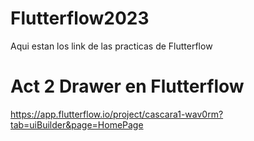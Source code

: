 # Flutterflow2023
Aqui estan los link de las practicas de Flutterflow

# Act 2 Drawer en Flutterflow
https://app.flutterflow.io/project/cascara1-wav0rm?tab=uiBuilder&page=HomePage


